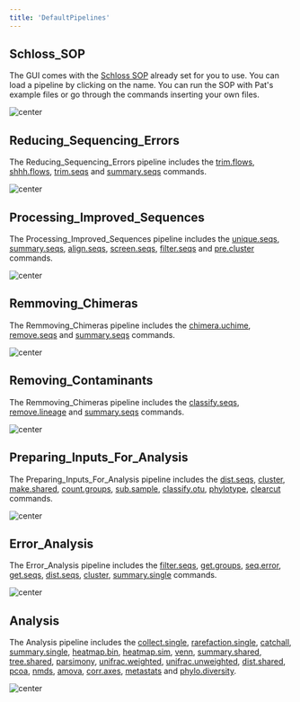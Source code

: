 ```yaml
---
title: 'DefaultPipelines'
---
```

## Schloss\_SOP

The GUI comes with the [ Schloss SOP](Schloss_SOP) already
set for you to use. You can load a pipeline by clicking on the name. You
can run the SOP with Pat\'s example files or go through the commands
inserting your own files.

![ center](DefaultPipelines.jpg " center")

## Reducing\_Sequencing\_Errors

The Reducing\_Sequencing\_Errors pipeline includes the
[trim.flows](trim.flows),
[shhh.flows](shhh.flows), [trim.seqs](trim.seqs "wikilink")
and [summary.seqs](summary.seqs) commands.

![ center](reducingSeqErrors.jpg " center")

## Processing\_Improved\_Sequences

The Processing\_Improved\_Sequences pipeline includes the
[unique.seqs](unique.seqs),
[summary.seqs](summary.seqs),
[align.seqs](align.seqs),
[screen.seqs](screen.seqs),
[filter.seqs](filter.seqs) and
[pre.cluster](pre.cluster) commands.

![ center](processingImprovedSeqs.jpg " center")

## Remmoving\_Chimeras

The Remmoving\_Chimeras pipeline includes the
[chimera.uchime](chimera.uchime),
[remove.seqs](remove.seqs) and
[summary.seqs](summary.seqs) commands.

![ center](removingChimeras.jpg " center")

## Removing\_Contaminants

The Remmoving\_Chimeras pipeline includes the
[classify.seqs](classify.seqs),
[remove.lineage](remove.lineage) and
[summary.seqs](summary.seqs) commands.

![ center](removingContaminants.jpg " center")

## Preparing\_Inputs\_For\_Analysis

The Preparing\_Inputs\_For\_Analysis pipeline includes the
[dist.seqs](dist.seqs), [cluster](cluster "wikilink"),
[make.shared](make.shared),
[count.groups](count.groups),
[sub.sample](sub.sample),
[classify.otu](classify.otu),
[phylotype](phylotype), [clearcut](clearcut "wikilink")
commands.

![ center](preparingInputs.jpg " center")

## Error\_Analysis

The Error\_Analysis pipeline includes the
[filter.seqs](filter.seqs),
[get.groups](get.groups), [seq.error](seq.error "wikilink"),
[get.seqs](get.seqs), [dist.seqs](dist.seqs "wikilink"),
[cluster](cluster),
[summary.single](summary.single) commands.

![ center](errorAnalysis.jpg " center")

## Analysis

The Analysis pipeline includes the
[collect.single](collect.single),
[rarefaction.single](rarefaction.single),
[catchall](catchall),
[summary.single](summary.single),
[heatmap.bin](heatmap.bin),
[heatmap.sim](heatmap.sim), [venn](venn "wikilink"),
[summary.shared](summary.shared),
[tree.shared](tree.shared),
[parsimony](parsimony),
[unifrac.weighted](unifrac.weighted),
[unifrac.unweighted](unifrac.unweighted),
[dist.shared](dist.shared), [pcoa](pcoa "wikilink"),
[nmds](nmds), [amova](amova "wikilink"),
[corr.axes](corr.axes), [metastats](metastats "wikilink") and
[phylo.diversity](phylo.diversity).

![ center](analysis.jpg " center")
